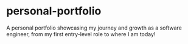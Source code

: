 # personal-portfolio
A personal portfolio showcasing my journey and growth as a software engineer, from my first entry-level role to where I am today!
